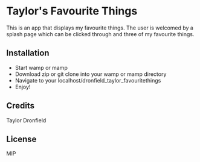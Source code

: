 # Taylor's Favourite Things

This is an app that displays my favourite things. The user is welcomed by a splash page which can be clicked through and three of my favourite things.

## Installation

- Start wamp or mamp
- Download zip or git clone into your wamp or mamp directory
- Navigate to your localhost/dronfield_taylor_favouritethings
- Enjoy!

## Credits

Taylor Dronfield 

## License

MIP
